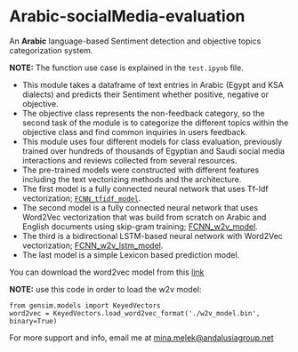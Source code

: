 # Arabic-socialMedia-evaluation
An **Arabic** language-based Sentiment detection and objective topics categorization system.

**NOTE:** The function use case is explained in the `test.ipynb` file.


*	This module takes a dataframe of text entries in Arabic (Egypt and KSA dialects) and predicts their Sentiment whether positive, negative or objective.
*	The objective class represents the non-feedback category, so the second task of the module is to categorize the different topics within the objective class and find common inquiries in users feedback.
*	This module uses four different models for class evaluation, previously trained over hundreds of thousands of Egyptian and Saudi social media interactions and reviews collected from several resources.
*	The pre-trained models were constructed with different features including the text vectorizing methods and the architecture.
*	The first model is a fully connected neural network that uses Tf-Idf vectorization; [`FCNN_tfidf_model`](./models/FCNN_tfidf_model).
*	The second model is a fully connected neural network that uses Word2Vec vectorization that was build from scratch on Arabic and English documents using skip-gram training; [FCNN_w2v_model](./models/FCNN_w2v_model).
*	The third is a bidirectional LSTM-based neural network with Word2Vec vectorization; [FCNN_w2v_lstm_model](./models/FCNN_w2v_lstm_model).
*	The last model is a simple Lexicon based prediction model.

You can download the word2vec model from this [link](https://drive.google.com/file/d/1ak7QjRZ0GcFbS-BzCbQU1mkrQEEx_HPr)

**NOTE:** use this code in order to load the w2v model:
```
from gensim.models import KeyedVectors
word2vec = KeyedVectors.load_word2vec_format('./w2v_model.bin', binary=True)
```

For more support and info, email me at mina.melek@andalusiagroup.net
